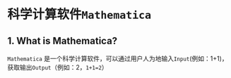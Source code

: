 # 科学计算软件`Mathematica`

## 1. What is Mathematica?
`Mathematica` 是一个科学计算软件，可以通过用户人为地输入`Input`(例如：1+1)，获取输出`Output`（例如：2，`1+1=2`）
